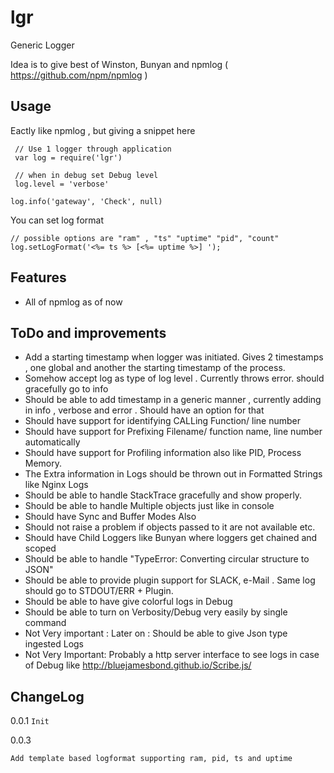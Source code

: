 # lgr
Generic Logger

Idea is to give best of Winston, Bunyan and npmlog ( https://github.com/npm/npmlog )

## Usage
Eactly like npmlog , but giving a snippet here
```
 // Use 1 logger through application
 var log = require('lgr')

 // when in debug set Debug level 
 log.level = 'verbose'

log.info('gateway', 'Check', null)
```

You can set log format

```
// possible options are "ram" , "ts" "uptime" "pid", "count"
log.setLogFormat('<%= ts %> [<%= uptime %>] ');

```



## Features
- All of npmlog as of now


## ToDo and improvements

- Add a starting timestamp when logger was initiated. Gives 2 timestamps , one global and another the starting timestamp of the process.
- Somehow accept log as type of log level . Currently throws error. should gracefully go to info
- Should be able to add timestamp in a generic manner , currently adding in info , verbose and error . Should have an option for that
- Should have support for identifying CALLing Function/ line number
- Should have support for Prefixing Filename/ function name, line number automatically
- Should have support for Profiling information also like PID, Process Memory.
- The Extra information in Logs should be thrown out in Formatted Strings like Nginx Logs
- Should be able to handle StackTrace gracefully and show properly.
- Should be able to handle Multiple objects just like in console
- Should have Sync and Buffer Modes Also
- Should not raise a problem if objects passed to it are not available etc. 
- Should have Child Loggers like Bunyan where loggers get chained and scoped
- Should be able to handle "TypeError: Converting circular structure to JSON"
- Should be able to provide plugin support for SLACK, e-Mail . Same log should go to STDOUT/ERR + Plugin.
- Should be able to have give colorful logs in Debug
- Should be able to turn on Verbosity/Debug very easily by single command
- Not Very important : Later on : Should be able to give Json type ingested Logs
- Not Very Important: Probably a http server interface to see logs in case of Debug like http://bluejamesbond.github.io/Scribe.js/

## ChangeLog
0.0.1 
``` Init ```

0.0.3
```
Add template based logformat supporting ram, pid, ts and uptime
```

